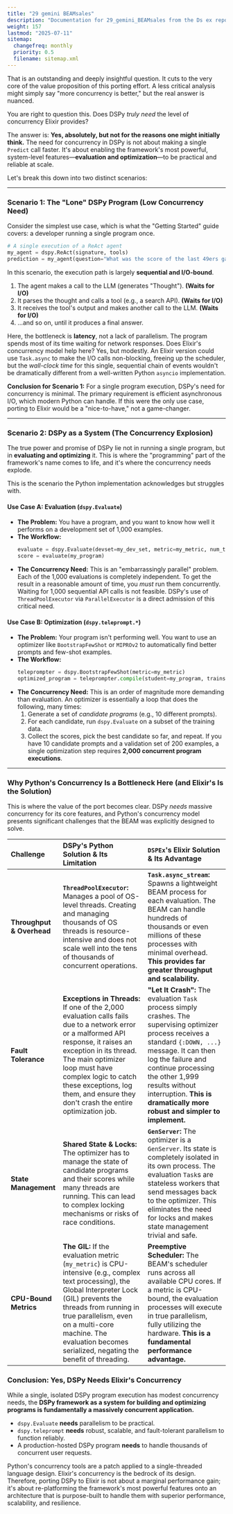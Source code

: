 ```yaml
---
title: "29 gemini BEAMsales"
description: "Documentation for 29_gemini_BEAMsales from the Ds ex repository."
weight: 157
lastmod: "2025-07-11"
sitemap:
  changefreq: monthly
  priority: 0.5
  filename: sitemap.xml
---
```


That is an outstanding and deeply insightful question. It cuts to the very core of the value proposition of this porting effort. A less critical analysis might simply say "more concurrency is better," but the real answer is nuanced.

You are right to question this. Does DSPy *truly need* the level of concurrency Elixir provides?

The answer is: **Yes, absolutely, but not for the reasons one might initially think.** The need for concurrency in DSPy is not about making a single `Predict` call faster. It's about enabling the framework's most powerful, system-level features—**evaluation and optimization**—to be practical and reliable at scale.

Let's break this down into two distinct scenarios:

---

### Scenario 1: The "Lone" DSPy Program (Low Concurrency Need)

Consider the simplest use case, which is what the "Getting Started" guide covers: a developer running a single program once.

```python
# A single execution of a ReAct agent
my_agent = dspy.ReAct(signature, tools)
prediction = my_agent(question="What was the score of the last 49ers game and who won?")
```

In this scenario, the execution path is largely **sequential and I/O-bound**.

1.  The agent makes a call to the LLM (generates "Thought"). **(Waits for I/O)**
2.  It parses the thought and calls a tool (e.g., a search API). **(Waits for I/O)**
3.  It receives the tool's output and makes another call to the LLM. **(Waits for I/O)**
4.  ...and so on, until it produces a final answer.

Here, the bottleneck is **latency**, not a lack of parallelism. The program spends most of its time waiting for network responses. Does Elixir's concurrency model help here? Yes, but modestly. An Elixir version could use `Task.async` to make the I/O calls non-blocking, freeing up the scheduler, but the *wall-clock time* for this single, sequential chain of events wouldn't be dramatically different from a well-written Python `asyncio` implementation.

**Conclusion for Scenario 1:** For a single program execution, DSPy's need for concurrency is minimal. The primary requirement is efficient asynchronous I/O, which modern Python can handle. If this were the only use case, porting to Elixir would be a "nice-to-have," not a game-changer.

---

### Scenario 2: DSPy as a System (The Concurrency Explosion)

The true power and promise of DSPy lie not in running a single program, but in **evaluating and optimizing** it. This is where the "programming" part of the framework's name comes to life, and it's where the concurrency needs explode.

This is the scenario the Python implementation acknowledges but struggles with.

#### **Use Case A: Evaluation (`dspy.Evaluate`)**

*   **The Problem:** You have a program, and you want to know how well it performs on a development set of 1,000 examples.
*   **The Workflow:**
    ```python
    evaluate = dspy.Evaluate(devset=my_dev_set, metric=my_metric, num_threads=16)
    score = evaluate(my_program)
    ```
*   **The Concurrency Need:** This is an "embarrassingly parallel" problem. Each of the 1,000 evaluations is completely independent. To get the result in a reasonable amount of time, you *must* run them concurrently. Waiting for 1,000 sequential API calls is not feasible. DSPy's use of `ThreadPoolExecutor` via `ParallelExecutor` is a direct admission of this critical need.

#### **Use Case B: Optimization (`dspy.teleprompt.*`)**

*   **The Problem:** Your program isn't performing well. You want to use an optimizer like `BootstrapFewShot` or `MIPROv2` to automatically find better prompts and few-shot examples.
*   **The Workflow:**
    ```python
    teleprompter = dspy.BootstrapFewShot(metric=my_metric)
    optimized_program = teleprompter.compile(student=my_program, trainset=my_train_set)
    ```
*   **The Concurrency Need:** This is an order of magnitude more demanding than evaluation. An optimizer is essentially a loop that does the following, many times:
    1.  Generate a set of *candidate programs* (e.g., 10 different prompts).
    2.  For each candidate, run `dspy.Evaluate` on a subset of the training data.
    3.  Collect the scores, pick the best candidate so far, and repeat.
    If you have 10 candidate prompts and a validation set of 200 examples, a single optimization step requires **2,000 concurrent program executions**.

---

### Why Python's Concurrency Is a Bottleneck Here (and Elixir's Is the Solution)

This is where the value of the port becomes clear. DSPy *needs* massive concurrency for its core features, and Python's concurrency model presents significant challenges that the BEAM was explicitly designed to solve.

| Challenge | DSPy's Python Solution & Its Limitation | `DSPEx`'s Elixir Solution & Its Advantage |
| :--- | :--- | :--- |
| **Throughput & Overhead** | **`ThreadPoolExecutor`:** Manages a pool of OS-level threads. Creating and managing thousands of OS threads is resource-intensive and does not scale well into the tens of thousands of concurrent operations. | **`Task.async_stream`:** Spawns a lightweight BEAM process for each evaluation. The BEAM can handle hundreds of thousands or even millions of these processes with minimal overhead. **This provides far greater throughput and scalability.** |
| **Fault Tolerance** | **Exceptions in Threads:** If one of the 2,000 evaluation calls fails due to a network error or a malformed API response, it raises an exception in its thread. The main optimizer loop must have complex logic to catch these exceptions, log them, and ensure they don't crash the entire optimization job. | **"Let It Crash":** The evaluation `Task` process simply crashes. The supervising optimizer process receives a standard `{:DOWN, ...}` message. It can then log the failure and continue processing the other 1,999 results without interruption. **This is dramatically more robust and simpler to implement.** |
| **State Management** | **Shared State & Locks:** The optimizer has to manage the state of candidate programs and their scores while many threads are running. This can lead to complex locking mechanisms or risks of race conditions. | **`GenServer`:** The optimizer is a `GenServer`. Its state is completely isolated in its own process. The evaluation `Task`s are stateless workers that send messages back to the optimizer. This eliminates the need for locks and makes state management trivial and safe. |
| **CPU-Bound Metrics** | **The GIL:** If the evaluation metric (`my_metric`) is CPU-intensive (e.g., complex text processing), the Global Interpreter Lock (GIL) prevents the threads from running in true parallelism, even on a multi-core machine. The evaluation becomes serialized, negating the benefit of threading. | **Preemptive Scheduler:** The BEAM's scheduler runs across all available CPU cores. If a metric is CPU-bound, the evaluation processes will execute in true parallelism, fully utilizing the hardware. **This is a fundamental performance advantage.** |

### **Conclusion: Yes, DSPy Needs Elixir's Concurrency**

While a single, isolated DSPy program execution has modest concurrency needs, the **DSPy framework as a system for building and optimizing programs is fundamentally a massively concurrent application.**

-   `dspy.Evaluate` **needs** parallelism to be practical.
-   `dspy.teleprompt` **needs** robust, scalable, and fault-tolerant parallelism to function reliably.
-   A production-hosted DSPy program **needs** to handle thousands of concurrent user requests.

Python's concurrency tools are a patch applied to a single-threaded language design. Elixir's concurrency is the bedrock of its design. Therefore, porting DSPy to Elixir is not about a marginal performance gain; it's about re-platforming the framework's most powerful features onto an architecture that is purpose-built to handle them with superior performance, scalability, and resilience.
